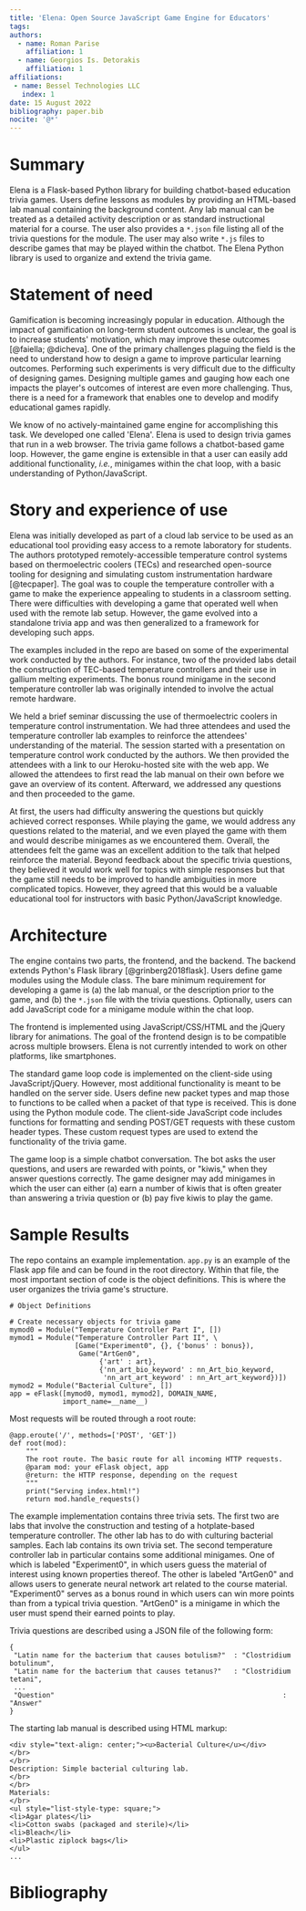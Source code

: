 ```yaml
---
title: 'Elena: Open Source JavaScript Game Engine for Educators'
tags:
authors:
  - name: Roman Parise
    affiliation: 1
  - name: Georgios Is. Detorakis
    affiliation: 1
affiliations:
 - name: Bessel Technologies LLC
   index: 1
date: 15 August 2022
bibliography: paper.bib
nocite: '@*'
---
```


# Summary

Elena is a Flask-based Python library for building chatbot-based education trivia games. Users define lessons as modules by providing an HTML-based lab manual containing the background content. Any lab manual can be treated as a detailed activity description or as standard instructional material for a course. The user also provides a `*.json` file listing all of the trivia questions for the module. The user may also write `*.js` files to describe games that may be played within the chatbot. The Elena Python library is used to organize and extend the trivia game.


# Statement of need

Gamification is becoming increasingly popular in education. Although the impact of gamification on long-term student outcomes is unclear, the goal is to increase students' motivation, which may improve these outcomes [@faiella; @dicheva]. One of the primary challenges plaguing the field is the need to understand how to design a game to improve particular learning outcomes.
Performing such experiments is very difficult due to the difficulty of designing games. Designing multiple games and gauging how each one impacts the player's outcomes of interest are even more challenging. Thus, there is a need for a framework that enables one to develop and modify educational games rapidly.

We know of no actively-maintained game engine for accomplishing this task. We developed one called 'Elena'. Elena is used to design trivia games that run in a web browser. The trivia game follows a chatbot-based game loop. However, the game engine is extensible in that a user can easily add additional functionality, *i.e.*, minigames within the chat loop, with a basic understanding of Python/JavaScript.


# Story and experience of use

Elena was initially developed as part of a cloud lab service to be used as an educational tool providing easy access to a remote laboratory for students. The authors prototyped remotely-accessible temperature control systems based on thermoelectric coolers (TECs) and researched open-source tooling for designing and simulating custom instrumentation hardware [@tecpaper]. The goal was to couple the temperature controller with a game to make the experience appealing
to students in a classroom setting. There were difficulties with developing a game that operated well when used with the remote lab setup. However, the game evolved into a standalone trivia app and was then generalized to a framework for developing such apps.

The examples included in the repo are based on some of the experimental work conducted by the authors. For instance, two of the provided labs detail the construction of TEC-based temperature controllers and their use in gallium melting experiments. The bonus round minigame in the second temperature controller lab was originally intended to involve the actual remote hardware.

We held a brief seminar discussing the use of thermoelectric coolers in temperature control instrumentation. We had three attendees and used the temperature controller lab examples to reinforce the attendees' understanding of the material. The session started with a presentation on temperature control work conducted by the authors. We then provided the attendees with a link to our Heroku-hosted site with the web app. We allowed the attendees to first read the lab manual on their own before we gave an overview of its content. Afterward, we addressed any questions and then proceeded to the game.

At first, the users had difficulty answering the questions but quickly achieved correct responses. While playing the game, we would address any questions related to the material, and we even played the game
with them and would describe minigames as we encountered them. Overall, the attendees felt the game was an excellent addition to the talk that helped reinforce the material. Beyond feedback about the specific
trivia questions, they believed it would work well for topics with simple responses but that the game still needs to be improved to handle ambiguities in more complicated topics. However, they agreed that this would be a valuable educational tool for instructors with basic Python/JavaScript knowledge.


# Architecture

The engine contains two parts, the frontend, and the backend. The backend extends Python's Flask library [@grinberg2018flask]. Users define game modules using the Module class. The bare minimum
requirement for developing a game is (a) the lab manual, or the description prior to the game, and (b) the `*.json` file with the trivia questions. Optionally, users can add JavaScript code for a minigame module within the chat loop.

The frontend is implemented using JavaScript/CSS/HTML and the jQuery library for animations. The goal of the frontend design is to be compatible across multiple browsers. Elena is not currently intended to work on other platforms, like smartphones.

The standard game loop code is implemented on the client-side using JavaScript/jQuery. However, most additional functionality is meant to be handled on the server side. Users define new packet types and map those to functions to be called when a packet of that type is received. This is done using the Python module code. The client-side JavaScript code includes functions for formatting and sending POST/GET requests with these custom header types. These custom request types are used to extend the functionality of the trivia game.

The game loop is a simple chatbot conversation. The bot asks the user questions, and users are rewarded with points, or "kiwis," when they answer questions correctly. The game designer may add minigames in which the user can either (a) earn a number of kiwis that is often greater than answering a trivia question or (b) pay five kiwis to play the game.


# Sample Results

The repo contains an example implementation. `app.py` is an example of the Flask app file and can
be found in the root directory. Within that file, the most important section of code is the object
definitions. This is where the user organizes the trivia game's structure.

```
# Object Definitions

# Create necessary objects for trivia game
mymod0 = Module("Temperature Controller Part I", [])
mymod1 = Module("Temperature Controller Part II", \
                [Game("Experiment0", {}, {'bonus' : bonus}),
                 Game("ArtGen0",
                      {'art' : art},
                      {'nn_art_bio_keyword' : nn_Art_bio_keyword,
                       'nn_art_art_keyword' : nn_Art_art_keyword})])
mymod2 = Module("Bacterial Culture", [])
app = eFlask([mymod0, mymod1, mymod2], DOMAIN_NAME, 
             import_name=__name__)
```

Most requests will be routed through a root route:
```
@app.eroute('/', methods=['POST', 'GET'])
def root(mod):
    """
    The root route. The basic route for all incoming HTTP requests.
    @param mod: your eFlask object, app
    @return: the HTTP response, depending on the request
    """
    print("Serving index.html!")
    return mod.handle_requests()
```

The example implementation contains three trivia sets. The first two are labs that involve
the construction and testing of a hotplate-based temperature controller. The other lab has
to do with culturing bacterial samples. Each lab contains its own trivia set. The second
temperature controller lab in particular contains some additional minigames. One of which
is labeled "Experiment0", in which users guess the material of interest using known properties
thereof. The other is labeled "ArtGen0" and allows users to generate neural network art related
to the course material. "Experiment0" serves as a bonus round in which users can win more
points than from a typical trivia question. "ArtGen0" is a minigame in which the user must
spend their earned points to play.

Trivia questions are described using a JSON file of the following form:
```
{
 "Latin name for the bacterium that causes botulism?"  : "Clostridium botulinum",
 "Latin name for the bacterium that causes tetanus?"   : "Clostridium tetani",
 ...
 "Question"                                                        : "Answer"
}
```

The starting lab manual is described using HTML markup:

```
<div style="text-align: center;"><u>Bacterial Culture</u></div>
</br>
</br>
Description: Simple bacterial culturing lab.
</br>
</br>
Materials:
</br>
<ul style="list-style-type: square;">
<li>Agar plates</li>
<li>Cotton swabs (packaged and sterile)</li>
<li>Bleach</li>
<li>Plastic ziplock bags</li>
</ul>
...
```

# Bibliography
